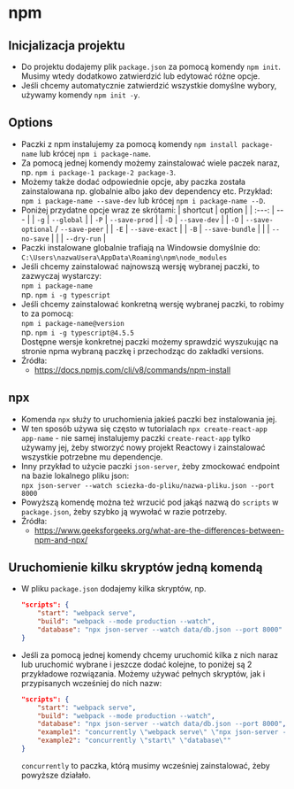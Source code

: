 # npm

## Inicjalizacja projektu

-   Do projektu dodajemy plik `package.json` za pomocą komendy `npm init`. Musimy wtedy dodatkowo zatwierdzić lub edytować różne opcje.
-   Jeśli chcemy automatycznie zatwierdzić wszystkie domyślne wybory, używamy komendy `npm init -y`.

## Options

-   Paczki z npm instalujemy za pomocą komendy `npm install package-name` lub krócej `npm i package-name`.
-   Za pomocą jednej komendy możemy zainstalować wiele paczek naraz, np. `npm i package-1 package-2 package-3`.
-   Możemy także dodać odpowiednie opcje, aby paczka została zainstalowana np. globalnie albo jako dev dependency etc. Przykład:  
    `npm i package-name --save-dev` lub krócej `npm i package-name --D`.
-   Poniżej przydatne opcje wraz ze skrótami:
    | shortcut | option |
    | :---: | --- |
    | `-g` | `--global` |
    | `-P` | `--save-prod` |
    | `-D` | `--save-dev` |
    | `-O` | `--save-optional` / `--save-peer` |
    | `-E` | `--save-exact` |
    | `-B` | `--save-bundle` |
    | | `--no-save` |
    | | `--dry-run` |
-   Paczki instalowane globalnie trafiają na Windowsie domyślnie do:  
    `C:\Users\nazwaUsera\AppData\Roaming\npm\node_modules`
-   Jeśli chcemy zainstalować najnowszą wersję wybranej paczki, to zazwyczaj wystarczy:  
    `npm i package-name`  
    np. `npm i -g typescript`
-   Jeśli chcemy zainstalować konkretną wersję wybranej paczki, to robimy to za pomocą:  
    `npm i package-name@version`  
    np. `npm i -g typescript@4.5.5`  
    Dostępne wersje konkretnej paczki możemy sprawdzić wyszukując na stronie npma wybraną paczkę i przechodząc do zakładki versions.
-   Źródła:
    -   https://docs.npmjs.com/cli/v8/commands/npm-install

## npx

-   Komenda `npx` służy to uruchomienia jakieś paczki bez instalowania jej.
-   W ten sposób używa się często w tutorialach `npx create-react-app app-name` - nie samej instalujemy paczki `create-react-app` tylko używamy jej, żeby stworzyć nowy projekt Reactowy i zainstalować wszystkie potrzebne mu dependencje.
-   Inny przykład to użycie paczki `json-server`, żeby zmockować endpoint na bazie lokalnego pliku json:  
    `npx json-server --watch sciezka-do-pliku/nazwa-pliku.json --port 8000`
-   Powyższą komendę można też wrzucić pod jakąś nazwą do `scripts` w `package.json`, żeby szybko ją wywołać w razie potrzeby.
-   Źródła:
    -   https://www.geeksforgeeks.org/what-are-the-differences-between-npm-and-npx/

## Uruchomienie kilku skryptów jedną komendą

- W pliku `package.json` dodajemy kilka skryptów, np.
    ```json
    "scripts": {
        "start": "webpack serve",
        "build": "webpack --mode production --watch",
        "database": "npx json-server --watch data/db.json --port 8000"
    }
    ```
- Jeśli za pomocą jednej komendy chcemy uruchomić kilka z nich naraz lub uruchomić wybrane i jeszcze dodać kolejne, to poniżej są 2 przykładowe rozwiązania. Możemy używać pełnych skryptów, jak i przypisanych wcześniej do nich nazw:
    ```json
    "scripts": {
        "start": "webpack serve",
        "build": "webpack --mode production --watch",
        "database": "npx json-server --watch data/db.json --port 8000",
        "example1": "concurrently \"webpack serve\" \"npx json-server --watch data/db.json --port 8000\"",
        "example2": "concurrently \"start\" \"database\""
    }
    ```
    `concurrently` to paczka, którą musimy wcześniej zainstalować, żeby powyższe działało.
